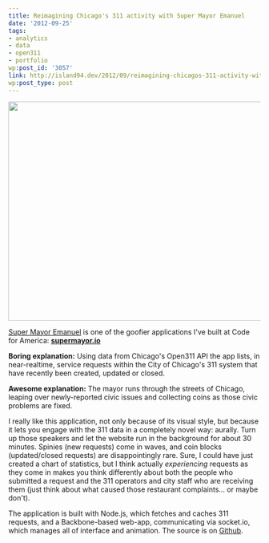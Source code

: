 ```yaml
---
title: Reimagining Chicago's 311 activity with Super Mayor Emanuel
date: '2012-09-25'
tags:
- analytics
- data
- open311
- portfolio
wp:post_id: '3057'
link: http://island94.dev/2012/09/reimagining-chicagos-311-activity-with-super-mayor-emanuel/
wp:post_type: post
---
```


<img class="aligncenter size-medium wp-image-3059" title="screenshot" src="http://www.island94.org/wp-content/uploads/2012/11/screenshot-600x437.png" alt="" width="600" height="437" />

<a href="http://supermayor.io">Super Mayor Emanuel</a> is one of the goofier applications I've built at Code for America: <a href="http://supermayor.io"><strong>supermayor.io</strong></a>

<strong>Boring explanation:</strong> Using data from Chicago's Open311 API the app lists, in near-realtime, service requests within the City of Chicago's 311 system that have recently been created, updated or closed.

<strong>Awesome explanation:</strong> The mayor runs through the streets of Chicago, leaping over newly-reported civic issues and collecting coins as those civic problems are fixed.

I really like this application, not only because of its visual style, but because it lets you engage with the 311 data in a completely novel way: aurally. Turn up those speakers and let the website run in the background for about 30 minutes. Spinies (new requests) come in waves, and coin blocks (updated/closed requests) are disappointingly rare. Sure, I could have just created a chart of statistics, but I think actually <em>experiencing</em> requests as they come in makes you think differently about both the people who submitted a request and the 311 operators and city staff who are receiving them (just think about what caused those restaurant complaints... or maybe don't).

The application is built with Node.js, which fetches and caches 311 requests, and a Backbone-based web-app, communicating via socket.io, which manages all of interface and animation. The source is on <a href="https://github.com/codeforamerica/super-mayor">Github</a>.

&nbsp;
